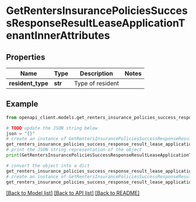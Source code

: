 # GetRentersInsurancePoliciesSuccessResponseResultLeaseApplicationTenantInnerAttributes


## Properties

Name | Type | Description | Notes
------------ | ------------- | ------------- | -------------
**resident_type** | **str** | Type of resident | 

## Example

```python
from openapi_client.models.get_renters_insurance_policies_success_response_result_lease_application_tenant_inner_attributes import GetRentersInsurancePoliciesSuccessResponseResultLeaseApplicationTenantInnerAttributes

# TODO update the JSON string below
json = "{}"
# create an instance of GetRentersInsurancePoliciesSuccessResponseResultLeaseApplicationTenantInnerAttributes from a JSON string
get_renters_insurance_policies_success_response_result_lease_application_tenant_inner_attributes_instance = GetRentersInsurancePoliciesSuccessResponseResultLeaseApplicationTenantInnerAttributes.from_json(json)
# print the JSON string representation of the object
print(GetRentersInsurancePoliciesSuccessResponseResultLeaseApplicationTenantInnerAttributes.to_json())

# convert the object into a dict
get_renters_insurance_policies_success_response_result_lease_application_tenant_inner_attributes_dict = get_renters_insurance_policies_success_response_result_lease_application_tenant_inner_attributes_instance.to_dict()
# create an instance of GetRentersInsurancePoliciesSuccessResponseResultLeaseApplicationTenantInnerAttributes from a dict
get_renters_insurance_policies_success_response_result_lease_application_tenant_inner_attributes_from_dict = GetRentersInsurancePoliciesSuccessResponseResultLeaseApplicationTenantInnerAttributes.from_dict(get_renters_insurance_policies_success_response_result_lease_application_tenant_inner_attributes_dict)
```
[[Back to Model list]](../README.md#documentation-for-models) [[Back to API list]](../README.md#documentation-for-api-endpoints) [[Back to README]](../README.md)



